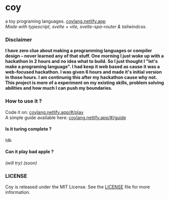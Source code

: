 # coy
a toy programing languages.
[coylang.netlify.app](https://coylang.netlify.app/) <br/>
*Made with typescript, svelte + vite, svelte-spa-router & tailwindcss.*

### Disclaimer
**I have zero clue about making a programming languages or compiler design – never learned any of that stuff. One morning I just woke up with a hackathon in 2 hours and no idea what to build. So I just thought I "let's make a programing language". I had keep it web based as cause it was a web-focused hackathon. I was given 6 hours and made it's initial version in those hours. I am continunig this after my hackathon cause why not. This project is more of a experiment on my existing skills, problem solving abilities and how much I can push my boundaries.**

### How to use it ?
Code it on: [coylang.netlify.app/#/play](https://coylang.netlify.app/#/play) <br/>
A simple guide available here: [coylang.netlify.app/#/guide](https://coylang.netlify.app/#/guide)

#### Is it turing complete ?
Idk

#### Can it play bad apple ?
*(will try)*
*(soon)*

### LICENSE
Coy is released under the MIT License. See the [LICENSE](LICENSE) file for more information.
